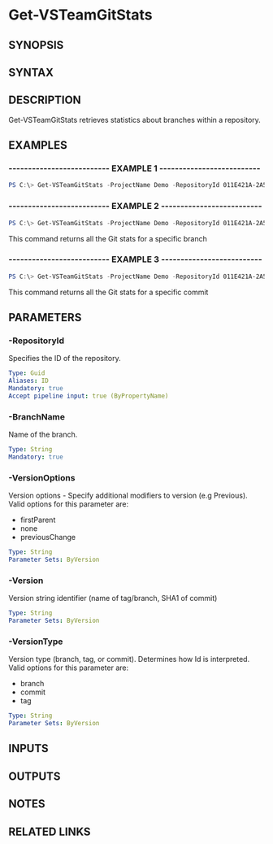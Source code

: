 <!-- #include "./common/header.md" -->

# Get-VSTeamGitStats

## SYNOPSIS

<!-- #include "./synopsis/Get-VSTeamGitStats.md" -->

## SYNTAX

## DESCRIPTION

Get-VSTeamGitStats retrieves statistics about branches within a repository.

## EXAMPLES

### -------------------------- EXAMPLE 1 --------------------------

```PowerShell
PS C:\> Get-VSTeamGitStats -ProjectName Demo -RepositoryId 011E421A-2A54-4491-B370-9256AD8A1BDD
```

### -------------------------- EXAMPLE 2 --------------------------

```PowerShell
PS C:\> Get-VSTeamGitStats -ProjectName Demo -RepositoryId 011E421A-2A54-4491-B370-9256AD8A1BDD -BranchName develop
```

This command returns all the Git stats for a specific branch

### -------------------------- EXAMPLE 3 --------------------------

```PowerShell
PS C:\> Get-VSTeamGitStats -ProjectName Demo -RepositoryId 011E421A-2A54-4491-B370-9256AD8A1BDD -BranchName develop -VersionType branch -Version 67cae2b029dff7eb3dc062b49403aaedca5bad8d
```

This command returns all the Git stats for a specific commit

## PARAMETERS

<!-- #include "./params/projectName.md" -->

### -RepositoryId

Specifies the ID of the repository.

```yaml
Type: Guid
Aliases: ID
Mandatory: true
Accept pipeline input: true (ByPropertyName)
```

### -BranchName

Name of the branch.

```yaml
Type: String
Mandatory: true
```

### -VersionOptions

Version options - Specify additional modifiers to version (e.g Previous). Valid options for this parameter are:

- firstParent
- none
- previousChange

```yaml
Type: String
Parameter Sets: ByVersion
```

### -Version

Version string identifier (name of tag/branch, SHA1 of commit)

```yaml
Type: String
Parameter Sets: ByVersion
```

### -VersionType

Version type (branch, tag, or commit). Determines how Id is interpreted. Valid options for this parameter are:

- branch
- commit
- tag

```yaml
Type: String
Parameter Sets: ByVersion
```

## INPUTS

## OUTPUTS

## NOTES

## RELATED LINKS
